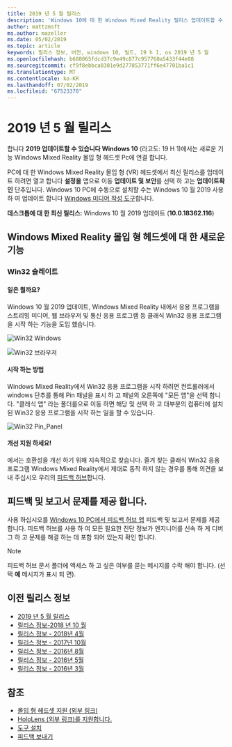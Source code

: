 ```yaml
---
title: 2019 년 5 월 릴리스
description: 'Windows 10에 대 한 Windows Mixed Reality 릴리스 업데이트할 수 있습니다 2019 (라고도: 19 H 1).'
author: mattzmsft
ms.author: mazeller
ms.date: 05/02/2019
ms.topic: article
keywords: 릴리스 정보, 버전, windows 10, 빌드, 19 h 1, os 2019 년 5 월
ms.openlocfilehash: b688065fdcd37c9e49c877c957760a5433f44e08
ms.sourcegitcommit: cf9f8ebbca0301e9d277853771ff6e47701ba1c1
ms.translationtype: MT
ms.contentlocale: ko-KR
ms.lasthandoff: 07/02/2019
ms.locfileid: "67523370"
---
```

# <a name="release-notes---may-2019"></a>2019 년 5 월 릴리스

합니다 **2019 업데이트할 수 있습니다 Windows 10** (라고도: 19 H 1)에서는 새로운 기능 Windows Mixed Reality 몰입 형 헤드셋 Pc에 연결 합니다. 

PC에 대 한 Windows Mixed Reality 몰입 형 (VR) 헤드셋에서 최신 릴리스를 업데이트 하려면 열고 합니다 **설정을** 앱으로 이동 **업데이트 및 보안**를 선택 하 고는 **업데이트확인** 단추입니다. Windows 10 PC에 수동으로 설치할 수는 Windows 10 월 2019 사용 하 여 업데이트 합니다 [Windows 미디어 작성 도구](https://www.microsoft.com/software-download/windows10)합니다.

**데스크톱에 대 한 최신 릴리스:** Windows 10 월 2019 업데이트 (**10.0.18362.116**)<br>

## <a name="new-features-for-windows-mixed-reality-immersive-headsets"></a>Windows Mixed Reality 몰입 형 헤드셋에 대 한 새로운 기능

### <a name="win32-slates"></a>Win32 슬레이트

#### <a name="what-does-it-do"></a>일은 뭘까요? 
Windows 10 월 2019 업데이트, Windows Mixed Reality 내에서 응용 프로그램을 스트리밍 미디어, 웹 브라우저 및 통신 응용 프로그램 등 클래식 Win32 응용 프로그램을 시작 하는 기능을 도입 했습니다. 

![Win32 Windows](images/mr-win32-slates-1.png)

![Win32 브라우저](images/mr-win32-slates-2.png)

#### <a name="how-to-launch"></a>시작 하는 방법
Windows Mixed Reality에서 Win32 응용 프로그램을 시작 하려면 컨트롤러에서 windows 단추를 통해 Pin 패널을 표시 하 고 패널의 오른쪽에 "모든 앱"을 선택 합니다.  "클래식 앱" 라는 폴더를으로 이동 하면 해당 및 선택 하 고 대부분의 컴퓨터에 설치 된 Win32 응용 프로그램을 시작 하는 일을 할 수 있습니다.

![Win32 Pin_Panel](images/mr-win32-slates-pinspanel.png)

#### <a name="please-help-us-improve"></a>개선 지원 하세요!
에서는 호환성을 개선 하기 위해 지속적으로 찾습니다.  즐겨 찾는 클래식 Win32 응용 프로그램 Windows Mixed Reality에서 제대로 동작 하지 않는 경우를 통해 의견을 보내 주십시오 우리의 [피드백 허브](https://support.microsoft.com/en-us/help/4021566/windows-10-send-feedback-to-microsoft-with-feedback-hub)합니다.

## <a name="provide-feedback-and-report-issues"></a>피드백 및 보고서 문제를 제공 합니다.

사용 하십시오를 [Windows 10 PC에서 피드백 허브 앱](give-us-feedback.md) 피드백 및 보고서 문제를 제공 합니다. 피드백 허브를 사용 하 여 모든 필요한 진단 정보가 엔지니어를 신속 하 게 디버그 하 고 문제를 해결 하는 데 포함 되어 있는지 확인 합니다.

>[!NOTE]
>피드백 허브 문서 폴더에 액세스 하 고 싶은 여부를 묻는 메시지를 수락 해야 합니다. (선택 **예** 메시지가 표시 되 면).

## <a name="prior-release-notes"></a>이전 릴리스 정보

* [2019 년 5 월 릴리스](release-notes-may-2019.md)
* [릴리스 정보-2018 년 10 월](release-notes-october-2018.md)
* [릴리스 정보 - 2018년 4월](release-notes-april-2018.md)
* [릴리스 정보 - 2017년 10월](release-notes-october-2017.md)
* [릴리스 정보 - 2016년 8월](release-notes-august-2016.md)
* [릴리스 정보 - 2016년 5월](release-notes-may-2016.md)
* [릴리스 정보 - 2016년 3월](release-notes-march-2016.md)

## <a name="see-also"></a>참조
* [몰입 형 헤드셋 지원 (외부 링크)](https://docs.microsoft.com/windows/mixed-reality/enthusiast-guide/troubleshooting-windows-mixed-reality)
* [HoloLens (외부 링크)를 지원합니다.](https://support.microsoft.com/products/hololens)
* [도구 설치](install-the-tools.md)
* [피드백 보내기](give-us-feedback.md)

